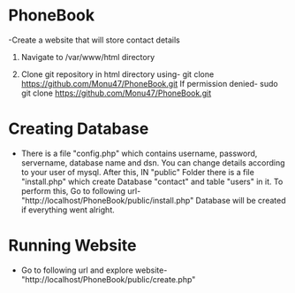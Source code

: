# PhoneBook
-Create a website that will store contact details

1) Navigate to /var/www/html directory

2) Clone git repository in html directory using-
  git clone https://github.com/Monu47/PhoneBook.git
  If permission denied-
  sudo git clone https://github.com/Monu47/PhoneBook.git

# Creating Database
- There is a file "config.php" which contains username, password, servername, database name and dsn.
  You can change details according to your user of mysql.
  After this,
  IN "public" Folder there is a file "install.php" which create Database "contact" and table "users" in it.
  To perform this, Go to following url-
    "http://localhost/PhoneBook/public/install.php"
  Database will be created if everything went alright.
  
 # Running Website
 - Go to following url and explore website-
   "http://localhost/PhoneBook/public/create.php"
   

